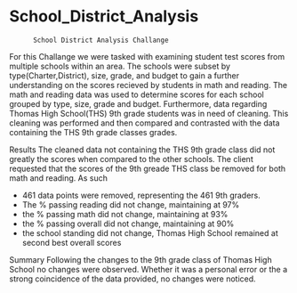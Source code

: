 # School_District_Analysis
          School District Analysis Challange
For this Challange we were tasked with examining student test scores from multiple schools within an area. The schools were subset by type(Charter,District), size, grade, and budget to gain a further understanding on the scores recieved by students in math and reading. The math and reading data was used to determine scores for each school grouped by type, size, grade and budget. Furthermore, data regarding Thomas High School(THS) 9th grade students was in need of cleaning. This cleaning was performed and then compared and contrasted with the data containing the THS 9th grade classes grades. 

Results
The cleaned data not containing the THS 9th grade class did not greatly the scores when compared to the other schools. The client requested that the scores of the 9th greade THS class be removed for both math and reading.
As such
 - 461 data points were removed, representing the 461 9th graders.
 - The % passing reading did not change, maintaining at 97%
 - the % passing math did not change, maintaining at 93%
 - the % passing overall did not change, maintaining at 90%
 - the school standing did not change, Thomas High School remained at second best overall scores
 
 Summary
 Following the changes to the 9th grade class of Thomas High School no changes were observed. Whether it was a personal error or the a strong coincidence of the data provided, no changes were noticed. 
 
